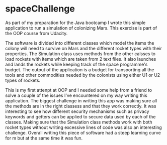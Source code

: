 # spaceChallenge

As part of my preparation for the Java bootcamp I wrote this simple application to run a simulation of colonizing Mars. This exercise is part of the OOP course from Udacity.

The software is divided into different classes which model the items the colony will need to survive on Mars and the different rocket types with their properties.
The Simulation class uses methods from the other calsses to load rockets with items which are taken from 2 text files. It also launches and lands the rockets while keeping track of the space programme's budget. The output of the application is a budget for transporting all the tools and other commodities needed by the colonists using either U1 or U2 types of rockets.

This is my first attenpt at OOP and I needed some help from a friend to solve a couple of the issues I've encountered on my way writing this application. The biggest challenge in writing this app was making sure all the methods are in the right classess and that they work correctly. It was interesting to see how different security mechanisms such as privacy keywords and getters can be applied to secure data used by each of the classes. Making sure that the Simulation class methods work with both rocket types without writing excessive lines of code was also an interesting challenge. Overall writing this piece of software had a steep learning curve for m but at the same time it was fun.
